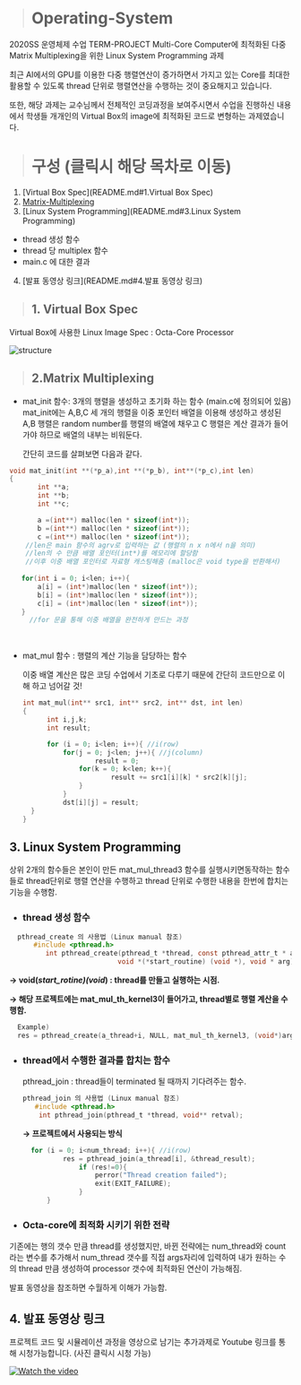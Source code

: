 > # Operating-System
2020SS 운영체제 수업 TERM-PROJECT
Multi-Core Computer에 최적화된 다중 Matrix Multiplexing을 위한 Linux System Programming 과제

최근 AI에서의 GPU를 이용한 다중 행렬연산이 증가하면서 가지고 있는 Core를 최대한 활용할 수 있도록 thread 단위로 행렬연산을 수행하는 것이 중요해지고 있습니다. 

또한, 해당 과제는 교수님께서 전체적인 코딩과정을 보여주시면서 수업을 진행하신 내용에서 학생들 개개인의 Virtual Box의 image에 최적화된 코드로 변형하는 과제였습니다.
##
> #  구성 (클릭시 해당 목차로 이동)
1. [Virtual Box Spec](README.md#1.Virtual Box Spec)
2. [Matrix-Multiplexing](README.md#2.Matrix-Multiplexing)
3. [Linux System Programming](README.md#3.Linux System Programming)
  - thread 생성 함수
  - thread 당 multiplex 함수
  - main.c 에 대한 결과
 4. [발표 동영상 링크](README.md#4.발표 동영상 링크)

##
> ## 1. Virtual Box Spec
Virtual Box에 사용한 Linux Image Spec 
: Octa-Core Processor
<br/>

![structure](https://blogfiles.pstatic.net/MjAyMDExMDdfMjc4/MDAxNjA0NzMwOTk0MjQ1.cDh7wtLKLP9dJDAmDWcseTm4z2tg4_PQDqIOw1Ujg1kg.54XIzhxfb5oHTETRa2jTYc6qUdxTYHNdDS2UK75Yv14g.PNG.hdh988/VirtualBoxImage.png?type=w2)
##

> ## 2.Matrix Multiplexing

- mat_init 함수: 3개의 행렬을 생성하고 초기화 하는 함수 (main.c에 정의되어 있음)
 mat_init에는 A,B,C  세 개의 행렬을 이중 포인터 배열을 이용해 생성하고 
 생성된 A,B 행렬은 random number를 행렬의 배열에 채우고 
 C 행렬은 계산 결과가 들어가야 하므로 배열의 내부는 비워둔다.

  간단히 코드를 살펴보면 다음과 같다.
 ``` C
 void mat_init(int **(*p_a),int **(*p_b), int**(*p_c),int len)
 {
		int **a;
		int **b;
		int **c;

		a =(int**) malloc(len * sizeof(int*));
		b =(int**) malloc(len * sizeof(int*));
		c =(int**) malloc(len * sizeof(int*));
	 //len은 main 함수의 agrv로 입력하는 값 (행렬의 n x n에서 n을 의미)
	 //len의 수 만큼 배열 포인터(int*)를 메모리에 할당함 
	 //이후 이중 배열 포인터로 자료형 캐스팅해줌 (malloc은 void type을 반환해서) 
	  
	for(int i = 0; i<len; i++){
		a[i] = (int*)malloc(len * sizeof(int*));
		b[i] = (int*)malloc(len * sizeof(int*));
		c[i] = (int*)malloc(len * sizeof(int*));
	} 
	  //for 문을 통해 이중 배열을 완전하게 만드는 과정
 ```

 <br/>

- mat_mul 함수 : 행렬의 계산 기능을 담당하는 함수

  이중 배열 계산은 많은 코딩 수업에서 기초로 다루기 때문에 간단히 코드만으로 
  이해 하고 넘어갈 것!
 
  ``` c
  int mat_mul(int** src1, int** src2, int** dst, int len)
  {
		int i,j,k;
		int result;

		for (i = 0; i<len; i++){ //i(row)
			for(j = 0; j<len; j++){ //j(column)
					result = 0;
				for(k = 0; k<len; k++){
						result += src1[i][k] * src2[k][j];
				}
			}
			dst[i][j] = result;
	}
  }
  ```
## 3. Linux System Programming
 
 상위 2개의 함수들은 본인이 만든 mat_mul_thread3 함수를 실행시키면동작하는 함수들로 thread단위로 행렬 연산을 수행하고 thread 단위로 수행한 내용을 한번에 합치는 기능을 수행함.
 
- ### thread 생성 함수
```c     
  pthread_create 의 사용법 (Linux manual 참조) 
      #include <pthread.h>
	     int pthread_create(pthread_t *thread, const pthread_attr_t * attr,
		                   void *(*start_routine) (void *), void * arg);
 ```    
   **→ void(*start_rotine)(void*) : thread를 만들고 실행하는 시점.**
  
   **→ 해당 프로젝트에는 mat_mul_th_kernel3이 들어가고,  thread별로 행렬 계산을 수행함.**
  ```C
    Example)
    res = pthread_create(a_thread+i, NULL, mat_mul_th_kernel3, (void*)arg);
  ```

- ### thread에서 수행한 결과를 합치는 함수 
   pthread_join : thread들이 terminated 될 때까지 기다려주는 함수.
   ```c
  pthread_join 의 사용법 (Linux manual 참조)
      #include <pthread.h>
       int pthread_join(pthread_t *thread, void** retval);
  ```
  
    **→ 프로젝트에서 사용되는 방식**
  ```c
 	for (i = 0; i<num_thread; i++){ //i(row)
			res = pthread_join(a_thread[i], &thread_result);
				if (res!=0){
					perror("Thread creation failed");
					exit(EXIT_FAILURE);
				}
		}
  ```		

 
- ### Octa-core에 최적화 시키기 위한 전략
 기존에는 행의 갯수 만큼 thread를 생성했지만, 바뀐 전략에는  num_thread와 count라는 변수를 추가해서 num_thread 갯수를 직접 args자리에 입력하여 
 내가 원하는 수의 thread 만큼 생성하여 processor 갯수에 최적화된 연산이 가능해짐.

 발표 동영상을 참조하면 수월하게 이해가 가능함.

## 4.  발표 동영상 링크

프로젝트 코드 및 시뮬레이션 과정을 영상으로 남기는 추가과제로 Youtube 링크를 통해 시청가능합니다. (사진 클릭시 시청 가능)


[![Watch the video](https://img.youtube.com/vi/-yNb5eh-dnc/maxresdefault.jpg)](https://www.youtube.com/watch?v=-yNb5eh-dnc&feature=youtu.be)
